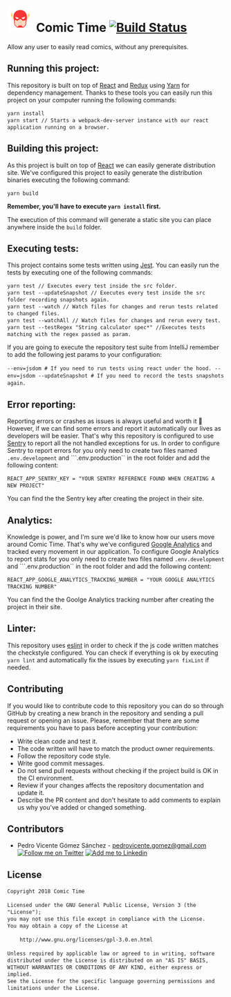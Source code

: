 # <img alt="Buzz" src="./art/logo.svg" height="60" width="60"/> Comic Time [![Build Status](https://travis-ci.org/ComicTime/ComicTime.svg?branch=master)](https://travis-ci.org/ComicTime/ComicTime)

Allow any user to easily read comics, without any prerequisites.

## Running this project:

This repository is built on top of [React](https://reactjs.org/) and [Redux](https://redux.js.org/advanced/middleware) using [Yarn](https://yarnpkg.com/en/) for dependency management. Thanks to these tools you can easily run this project on your computer running the following commands:

```
yarn install
yarn start // Starts a webpack-dev-server instance with our react application running on a browser.
```

## Building this project:

As this project is built on top of [React](https://reactjs.org/) we can easily generate distribution site. We've configured this project to easily generate the distribution binaries executing the following command:

```
yarn build
```

**Remember, you'll have to execute ``yarn install`` first.**

The execution of this command will generate a static site you can place anywhere inside the ``build`` folder.

## Executing tests:

This project contains some tests written using [Jest](https://facebook.github.io/jest/). You can easily run the tests by executing one of the following commands:

```
yarn test // Executes every test inside the src folder.
yarn test --updateSnapshot // Executes every test inside the src folder recording snapshots again.
yarn test --watch // Watch files for changes and rerun tests related to changed files.
yarn test --watchAll // Watch files for changes and rerun every test.
yarn test --testRegex "String calculator spec*" //Executes tests matching with the regex passed as param.
```

If you are going to execute the repository test suite from IntelliJ remember to add the following jest params to your configuration:

``
--env=jsdom # If you need to run tests using react under the hood.
--env=jsdom --updateSnapshot # If you need to record the tests snapshots again.
``

## Error reporting:

Reporting errors or crashes as issues is always useful and worth it :bug: However, if we can find some errors and report it automatically our lives as developers will be easier. That's why this repository is configured to use [Sentry](https://sentry.io/) to report all the not handled exceptions for us. In order to configure Sentry to report errors for you only need to create two files named ``.env.development`` and ```.env.production`` in the root folder and add the following content:

```
REACT_APP_SENTRY_KEY = "YOUR SENTRY REFERENCE FOUND WHEN CREATING A NEW PROJECT"
```

You can find the the Sentry key after creating the project in their site.

## Analytics:

Knowledge is power, and I'm sure we'd like to know how our users move around Comic Time. That's why we've configured [Google Analytics](https://analytics.google.com) and tracked every movement in our application. To configure Google Analytics to report stats for you only need to create two files named ``.env.development`` and ```.env.production`` in the root folder and add the following content:

```
REACT_APP_GOOGLE_ANALYTICS_TRACKING_NUMBER = "YOUR GOOGLE ANALYTICS TRACKING NUMBER"
```

You can find the the Goolge Analytics tracking number after creating the project in their site.

## Linter:

This repository uses [eslint](https://eslint.org/) in order to check if the js code written matches the checkstyle configured. You can check if everything is ok by executing ``yarn lint`` and automatically fix the issues by executing ``yarn fixLint`` if needed.

## Contributing

If you would like to contribute code to this repository you can do so through GitHub by creating a new branch in the repository and sending a pull request or opening an issue. Please, remember that there are some requirements you have to pass before accepting your contribution:

* Write clean code and test it.
* The code written will have to match the product owner requirements.
* Follow the repository code style.
* Write good commit messages.
* Do not send pull requests without checking if the project build is OK in the CI environment.
* Review if your changes affects the repository documentation and update it.
* Describe the PR content and don't hesitate to add comments to explain us why you've added or changed something.

## Contributors

* Pedro Vicente Gómez Sánchez - <pedrovicente.gomez@gmail.com> <a href="https://twitter.com/pedro_g_s"><img alt="Follow me on Twitter" src="https://image.freepik.com/iconos-gratis/twitter-logo_318-40209.jpg" height="20" width="20"/></a> <a href="https://es.linkedin.com/in/pedrovgs"><img alt="Add me to Linkedin" src="https://image.freepik.com/iconos-gratis/boton-del-logotipo-linkedin_318-84979.png" height="20" width="20"/></a>

## License

    Copyright 2018 Comic Time

    Licensed under the GNU General Public License, Version 3 (the "License");
    you may not use this file except in compliance with the License.
    You may obtain a copy of the License at

        http://www.gnu.org/licenses/gpl-3.0.en.html

    Unless required by applicable law or agreed to in writing, software
    distributed under the License is distributed on an "AS IS" BASIS,
    WITHOUT WARRANTIES OR CONDITIONS OF ANY KIND, either express or implied.
    See the License for the specific language governing permissions and
    limitations under the License.
